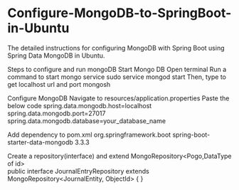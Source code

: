 # Configure-MongoDB-to-SpringBoot-in-Ubuntu
The detailed instructions for configuring MongoDB with Spring Boot using Spring Data MongoDB in Ubuntu.

Steps to configure and run mongoDB 
Start Mongo DB
Open terminal 
Run a command to start mongo service 
sudo service mongod start
Then, type to get localhost url and port 
mongosh

Configure MongoDB
Navigate to resources/application.properties
Paste the below code 
spring.data.mongodb.host=localhost
spring.data.mongodb.port=27017
spring.data.mongodb.database=your_database_name

Add dependency to pom.xml
 <dependency>
            <groupId>org.springframework.boot</groupId>
            <artifactId>spring-boot-starter-data-mongodb</artifactId>
            <version>3.3.3</version>
 </dependency>

Create a repository(interface) and extend MongoRepository<Pogo,DataType of id>   
public interface JournalEntryRepository extends MongoRepository<JournalEntity, ObjectId> {
}
